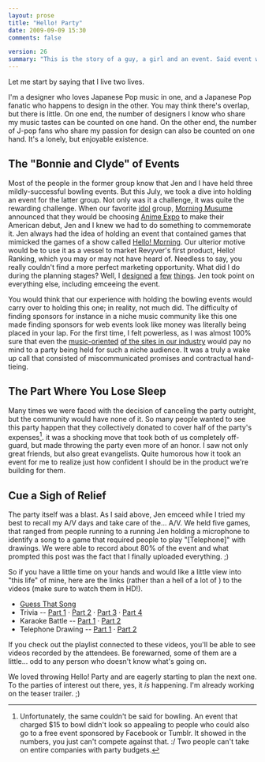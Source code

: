 ```yaml
---
layout: prose
title: "Hello! Party"
date: 2009-09-09 15:30
comments: false

version: 26
summary: "This is the story of a guy, a girl and an event. Said event was a departure from events they held in the past and introduced them not only to a new world of attendees but a new way of dealing with the planning of parties altogether. Eyes are opened, friends are made and fun is had."
---
```


Let me start by saying that I live two lives.

I'm a designer who loves Japanese Pop music in one, and a Japanese Pop fanatic who happens to design in the other. You may think there's overlap, but there is little. On one end, the number of designers I know who share my music tastes can be counted on one hand. On the other end, the number of J-pop fans who share my passion for design can also be counted on one hand. It's a lonely, but enjoyable existence.

## The "Bonnie and Clyde" of Events

Most of the people in the former group know that Jen and I have held three mildly-successful bowling events. But this July, we took a dive into holding an event for the latter group. Not only was it a challenge, it was quite the rewarding challenge. When our favorite [idol][1] group, [Morning Musume][2] announced that they would be choosing [Anime Expo][3] to make their American debut, Jen and I knew we had to do something to commemorate it. Jen always had the idea of holding an event that contained games that mimicked the games of a show called [Hello! Morning][4]. Our ulterior motive would be to use it as a vessel to market Revyver's first product, Hello! Ranking, which you may or may not have heard of. Needless to say, you really couldn't find a more perfect marketing opportunity. What did I do during the planning stages? Well, I [designed][5] [a][6] [few][7] [things][8]. Jen took point on everything else, including emceeing the event.

You would think that our experience with holding the bowling events would carry over to holding this one; in reality, not much did. The difficulty of finding sponsors for instance in a niche music community like this one made finding sponsors for web events look like money was literally being placed in your lap. For the first time, I felt powerless, as I was almost 100% sure that even the [music-oriented][9] [of the sites in our industry][10] would pay no mind to a party being held for such a niche audience. It was a truly a wake up call that consisted of miscommunicated promises and contractual hand-tieing.

## The Part Where You Lose Sleep

Many times we were faced with the decision of canceling the party outright, but the community would have none of it. So many people wanted to see this party happen that they collectively donated to cover half of the party's expenses[^1]. it was a shocking move that took both of us completely off-guard, but made throwing the party even more of an honor. I saw not only great friends, but also great evangelists. Quite humorous how it took an event for me to realize just how confident I should be in the product we're building for them.

## Cue a Sigh of Relief

The party itself was a blast. As I said above, Jen emceed while I tried my best to recall my A/V days and take care of the... A/V. We held five games, that ranged from people running to a running Jen holding a microphone to identify a song to a game that required people to play "[Telephone]" with drawings. We were able to record about 80% of the event and what prompted this post was the fact that I finally uploaded everything. ;)

So if you have a little time on your hands and would like a little view into "this life" of mine, here are the links (rather than a hell of a lot of <embeds>) to the videos (make sure to watch them in HD!).

- [Guess That Song][12]
- Trivia -- [Part 1][13] &middot; [Part 2][14] &middot; [Part 3][15] &middot; [Part 4][16]
- Karaoke Battle -- [Part 1][17] &middot; [Part 2][18]
- Telephone Drawing -- [Part 1][19] &middot; [Part 2][20]

If you check out the playlist connected to these videos, you'll be able to see videos recorded by the attendees. Be forewarned, some of them are a little... odd to any person who doesn't know what's going on.

We loved throwing Hello! Party and are eagerly starting to plan the next one. To the parties of interest out there, yes, it _is_ happening. I'm already working on the teaser trailer. ;)

[^1]: Unfortunately, the same couldn't be said for bowling. An event that charged $15 to bowl didn't look so appealing to people who could also go to a free event sponsored by Facebook or Tumblr. It showed in the numbers, you just can't compete against that. :/ Two people can't take on entire companies with party budgets.

[1]: http://en.wikipedia.org/wiki/Japanese_idol
[2]: http://j-ongaku.org/wiki/Morning_Musume
[3]: http://www.anime-expo.org/
[4]: http://en.wikipedia.org/wiki/Hello!_Morning
[5]: http://party.hello-ranking.com/
[6]: http://www.flickr.com/photos/avalonstar/3770623951/
[7]: http://www.flickr.com/photos/avalonstar/3783538192/
[8]: http://www.flickr.com/photos/avalonstar/3770623941/
[9]: http://virb.com/
[10]: http://last.fm/
[11]: http://en.wikipedia.org/wiki/Chinese_whispers
[12]: http://www.youtube.com/watch?v=cPpxPuITjxI
[13]: http://www.youtube.com/watch?v=I486fUdhEc4
[14]: http://www.youtube.com/watch?v=gl8hyzQZTnU
[15]: http://www.youtube.com/watch?v=X_8hOwC7p8o
[16]: http://www.youtube.com/watch?v=3BSL0lAGNDg
[17]: http://www.youtube.com/watch?v=9Rp9qZ27G_U
[18]: http://www.youtube.com/watch?v=bg3rCcOMhjw
[19]: http://www.youtube.com/watch?v=TrFd6BWhD7c
[20]: http://www.youtube.com/watch?v=OgP8qDdJW8w
